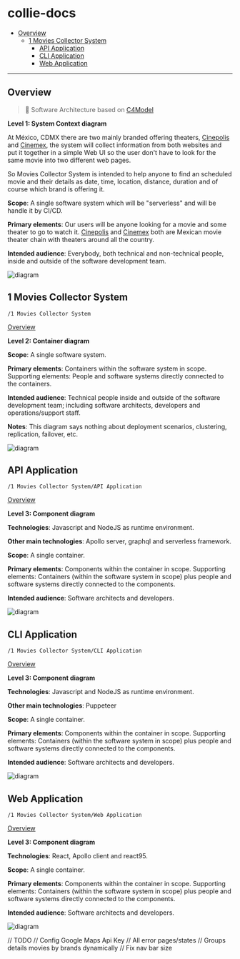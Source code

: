 # collie-docs

- [Overview](#Overview)
  - [1 Movies Collector System](#1-Movies-Collector-System)
    - [API Application](#API-Application)
    - [CLI Application](#CLI-Application)
    - [Web Application](#Web-Application)

---

## Overview

> &#x1F4D7; Software Architecture based on [C4Model](https://c4model.com/)

**Level 1: System Context diagram**

At México, CDMX there are two mainly branded offering theaters, [Cinepolis](https://cinepolis.com/) and [Cinemex](https://cinemex.com/), the system will collect information from both websites and put it together in a simple Web UI so the user don't have to look for the same movie into two different web pages.

So Movies Collector System is intended to help anyone to find an scheduled movie and their details as date, time, location, distance, duration and of course which brand is offering it.

**Scope**: A single software system which will be "serverless" and will be handle it by CI/CD.

**Primary elements**: Our users will be anyone looking for a movie and some theater to go to watch it.
[Cinepolis](https://cinepolis.com/) and [Cinemex](https://cinemex.com/) both are Mexican movie theater chain with theaters around all the country.

**Intended audience**: Everybody, both technical and non-technical people, inside and outside of the software development team.

![diagram](https://www.plantuml.com/plantuml/svg/0/lLB1JW8n4BsJy0yZ5p5HzkB94mQ9ce0IXH1FfDiTe4cttNIcBFwzqrq8QjIZftPVtxptPdQ6n2fmB6stSsQSjh50s39NT9DbGTM3ZU5jp2DXqDunEXveNsQg24QvdOrLp4RNLpEh72-caymgHcA1LgF4tlEWQgIxdSdjs_DYlbe-pXzMa_7z-EckVv7m6GRohfyCBg6taACdvrBq2DZ3shW256oyBw3qEuEW121V8l0MnIs0sYbZLMunyGaH3FT4-lMT6Ck-zjOQR3z4U9eq24Q2ecOVe7s1h84C9lDRQtrDe2En-8HZXb_iQncGZmnExSn64CYHiKPqK9Zr6eEC3AeWjOLq2ZNcKAaDqYdYQhpdlZOEAsyDYV_eU4zXPeVIyrFj00u9fLz90TIsG3geIhftQnzAnSOxK7bArWGNOUjr0rFRXDvY4UsFIKhS7tB8xVzIT3ilQ0-hyEs_oM8qb4Ju-lHvSd-psgwEd6vdYAvejlC3)

## 1 Movies Collector System

`/1 Movies Collector System`

[Overview](#collie-docs)

**Level 2: Container diagram**

**Scope**: A single software system.

**Primary elements**: Containers within the software system in scope.
Supporting elements: People and software systems directly connected to the containers.

**Intended audience**: Technical people inside and outside of the software development team; including software architects, developers and operations/support staff.

**Notes**: This diagram says nothing about deployment scenarios, clustering, replication, failover, etc.

![diagram](https://www.plantuml.com/plantuml/svg/0/lLHDRzim3BtxLt0vR0dGsPUTTcgQ5lr0qdbrYcAdW9PPMu0i6PASjXZstqV9Jk4sGB7JSh05vl7naO_ogVDeVT-gv9FKGlKLGUDzvxvdcSMdj9Q-wSlUaHL6Uz8-5QRDiB8IzLxrNP-jldtD5Mf_lrbd2Zqvpw7TYj4eDTcq2zp9Uldhn_rszt2zlTgjBoulRi_dYoJ9oJgZvu7-16Rt_9hn-u7P77W3Zr9NW50RKq5hzf80EU1CI-0RubeMS8zIOQaeu1qHI3zR9CMByzJkBfxzNB28pYZfc7XrE8SgkMN6YkmN1qzKGeSrfR1KoZp5sbm0NAG19onspAmVZMtHIwC1IzFxGHCJAoDYs0twH4DLhyWT2sdfUPJ1f_yjuipqkaBxCXT6AKw9KTQmYGImuYW9RomCUCXYID9i0RyJuD-hftDBA3nsNJ2BPI-xJicXUcZgd9JSixE3VCzn0UFsH6qnB7NDfeM60IVfYtULi9FCkColtnUvOUTv9hBp9t1hAhef8lUI_LK62hBxOPd62R-EisNUmqmVUoq27ohfNs0laPVjaiVS_5m3bpmI8rGGirh_gvYyxpho7-Yeq6E9ZjZ-KTBKNzzOqzVDO3rxJy_CnMB3geJ1kIE1LHd6FvA6ghS6xaZXq2GS_e62jwF5-SResfoNYu0is7bMTzYcyNxngRIXbJTxvu9mOf1i-QcnZMUlA6nXRMBlv4MQfgmmIcGHawKPJENh7Y_YEF7iQhlDYx6bW8-esD41UKTOEVWC3rPwcY2ZBqV8Ty2twEbduP1K35ViQhjPGpwPxvkauGf_bF8d2Gd3DsroKMBA8ZabNOKluby0)

## API Application

`/1 Movies Collector System/API Application`

[Overview](#collie-docs)

**Level 3: Component diagram**

**Technologies**: Javascript and NodeJS as runtime environment.

**Other main technologies**: Apollo server, graphql and serverless framework.

**Scope**: A single container.

**Primary elements**: Components within the container in scope.
Supporting elements: Containers (within the software system in scope) plus people and software systems directly connected to the components.

**Intended audience**: Software architects and developers.

![diagram](https://www.plantuml.com/plantuml/svg/0/lLLDSzem4BtxLsmvj313uT9JJw4aau-1b0QOJ4_CsbwmfhBaIZ99ffF_dfLa4qFI7ii1nFhjxjlTj_APTMXSNShaWr2Ph7E2mhdAVXsF3JwCTi8LTLfRCfbMZfGRPReSOsu4ghsigtey_V9v8L6vzNmsbkZ8EZPjfhgijFBuoiTEPfEVtzUhpVtrwcepkxYyk3tl3v9aGSPgrVVXXz1Ryq-FV-yvcWMdOIjK3WWxhNCezLuG81kiBWbSGPpB0EvHI4mbURmb0k5wWsJvP1sLcuj7ry-4eafBOJdmj3txB0l34NCodomyK0eLxcW44odrGyZD2S26C60pWnL7LbjjIdH2Ay1Krovoui1IPy5i8x-ieBoMPDyIAUcneS6d_qtYcwvLZkQfdsafsILOcSCy180fMobpsa34mpYO1FK6y2S1_anP0SZSJTyGPWwhoW-BQK-gIegOtHTrJbBiURAHlcDx1erw0hTW5ch7G_C50tRS1yUPNabZ9JZqP75zbAsb5fqQoJ6MYMiF3mTOajb7QLro4uiViuubd0xqNA7hUbT0YxCHDtWdYI6hfI-JWzorvn2HMryYvCJo5QyzuN_4myf9nWcL-8lWTqt6-UutmyxHOOesgDcGCuAON6eOFsmbttZ7eNNay2v9hak5eSRruYbpyC1oXa-n0NU4ETHAR0NbH_BQ6bqUa_A93wp2eXrItf4yjBtR6P-qmyp3EezFwJN8vnEvPTBFVZgxFbNQ3Qy_BuQet11kkRKtoy1nKLSLkLXUis673fSSyb0HhrspNjt2NM6q5q5OETuvUkHO2gLVKIzOUwhIVfxw4JT1VTPRxKiDuTYlVG9H6lsvLZjzdWw2MhXwPjTkSJlaOPpwyRvRJvmO94h-LbY6ivFajt-dG-taij5er31CNdlUBcpSetMZWaRduwlLQh5idE8e6HMgQf5U9XO-mhqHZZh8C9itoBy1kxTnYr_6c-rgDP_1ejFU8wTuS_xBvJdn3l5LqhcV6bcTaShzY-W5)

## CLI Application

`/1 Movies Collector System/CLI Application`

[Overview](#collie-docs)

**Level 3: Component diagram**

**Technologies**: Javascript and NodeJS as runtime environment.

**Other main technologies**: Puppeteer

**Scope**: A single container.

**Primary elements**: Components within the container in scope.
Supporting elements: Containers (within the software system in scope) plus people and software systems directly connected to the components.

**Intended audience**: Software architects and developers.

![diagram](https://www.plantuml.com/plantuml/svg/0/lLLDRnen4BtpAwOSMf1IkFJKKoX4-H19QI2AUefclHEmvBKjsmk9glptZkqbNJQafweSOB77RvxVl9azzG5Tg2lL-o2rK7L9i0d1-g_ZiSFTQ2t3fYvgJquO7KY7aJ3L64idKMzLRUlnzCldXK8TxgxdOuM1VE2bXwcfhD4ntaRitdpoy_lTwk7-SdNnC3yxFxkP3OQzteASDteGuK-WVyS_VVwzPpGFmS2Zr2KWh8qfeJ9RIO2yu4r543R4kHpW5gN2Gb6CzqGWGt_OMpxxGDN3sLCO2Ad96YKz0q_tpp7BmZ5YIUwJXnqLO75D8vWePNOfDoS0ds302uUMaVMZSHK6QJHWOUgGEJ6mCY8j-ynFRAYi5VctH2fwQcZmq_ycyStKkaJtF116AJwILfd3TGA0AQ-I2CP1ZeTnMfBK7yAl7l1doWv0vku6Zb04j3OMYsbFh5KoPu-Ncf6IMwvifXzuNK3ZdiGjBKkzvgB52mEsZWyxcT1AHfmiBhj9hhZoh8cquGHkJ4bNouGzuVeg0qjossocHk5NEIl6tMlwM6iHyL39y0nRYMosSvPvysCEdB9BfgMWYgocyqDMUvtoeSR_WrGucmo-eih65ecyvlYS2Sw8RSxsRVPOai36rgC8KSKgYrnLvb_mBhbeWFYFdeBZJK2bG1ELLBRTqP0_v28vnxJL49Vydwsemwki1osop9wxM5tFOSU30CXR4lAHw-cYjvBYbiU75BL21zFbadimkyZ_bK1kXEFfczRuzydPWpfjvrd3baV-FYZ6BGbYxvPGQyvqg6XEoBwMFl2OuQt6KYK6B1YAaxvclINLgdnNzvYzHV5uSDReI6W7hNkjTw8Jt3knBvskAujepFsr-Fd6H2pCpGBx7LZobAbmS6tqsioAOIeRWxEq-wdKp6b-AbpKxq1F7wKZ3f8LVskiqdDG5AVPsYJ1AOZHQDJmxEqlzMS0vG5nrnIowTxnnMgrM3Q7OdoAIhVQHzuIbXu-mhsJWLgHgRNVHBuNABf5xHXtmVFD7plKAkuxHrvwyK1-DRRcRLErKz9bVB7-1W00)

## Web Application

`/1 Movies Collector System/Web Application`

[Overview](#collie-docs)

**Level 3: Component diagram**

**Technologies**: React, Apollo client and react95.

**Scope**: A single container.

**Primary elements**: Components within the container in scope.
Supporting elements: Containers (within the software system in scope) plus people and software systems directly connected to the components.

**Intended audience**: Software architects and developers.

![diagram](https://www.plantuml.com/plantuml/svg/0/lLLDRzf04BtxLqmvj22bSEcffr8IXKIG4Y2AUa9ZUy2hhdVTtJK1LVdldTsr-H1jr5Cvu6NyvisRh-MBTMXSNShadL2Ph7E2mhdAVXuC3BxqDy8LTLfRCfbMZfJhPxeSO6u4ggsigtem-lHn9b6vf-ba8D6HTMnQZNHPQUNnbUTE9iFltvwMg-UxvNWrkRczURZkzf9aHiPgrVNqLz1vuaU7dy_CPi5fM0kL0y96wnnAlHK4o0QhIm9N4CSoW5iK4bD97c-9GBXEBrdihQDoTRDptKmeghGKbeb7xTb7cHbcpCbyiF12ALIueJuCfTGl8JO701jem6O6AsPMQsrAT48hm5JNBcfYOgcpOBPHNrPGNakobq9AsZKo-FI_HNpLjShHxBkPbf9TWfKrJ0C1ZDXAcTC68Xu6mIIequDV2V1dn1E0hDqSgGnXvh2gVDTO_x2gf8Wo3bxHiva6ZjsSGZyEFs8joF8vvZR1VHo6EIckprdUJM7yr71sbp4AhNzu-h5_Uex7cenFCIUUA17KiVNQ_oBusRpqLQCTPRKZ-2CjykX8pOx3S80HrqOvptJBhIaU9oUMEJactH8qMmDheqjeSIny6xGVein9dfMcJO5Nmfw8yR3crK7D2UJrl4siM7Yvixkpnh3fdjU61qfKxWeUT4xtYv1-azWYoZkEvs4MI-Pj1t9TgyppeHHk3rk1lAbjWXooaNGKaqalPZJvLp6pkgh8lQ4ZHuSfMkBTQIIT3KbXTBqfujxmuj2EkLYitpE_PlP2O9xweMX8VTG7xGkECKbety22Lwl4xbIhZRvEUnwvuBLXTUqgDfSJdrBZKpbRMkk54uD4oTyAot1salmARtISGvVr-_r6OT9s_hXiiR6XyyVn6uoNozcYSVBuW0fPjSWvOMxXFJmRuUW46NfpWVmRyFHARV6BU3sDbzC9p4xAU-OKhx-tN5uJxn3_3qxkbcR6l_1TuFzDVWC0)

// TODO
// Config Google Maps Api Key
// All error pages/states
// Groups details movies by brands dynamically
// Fix nav bar size
